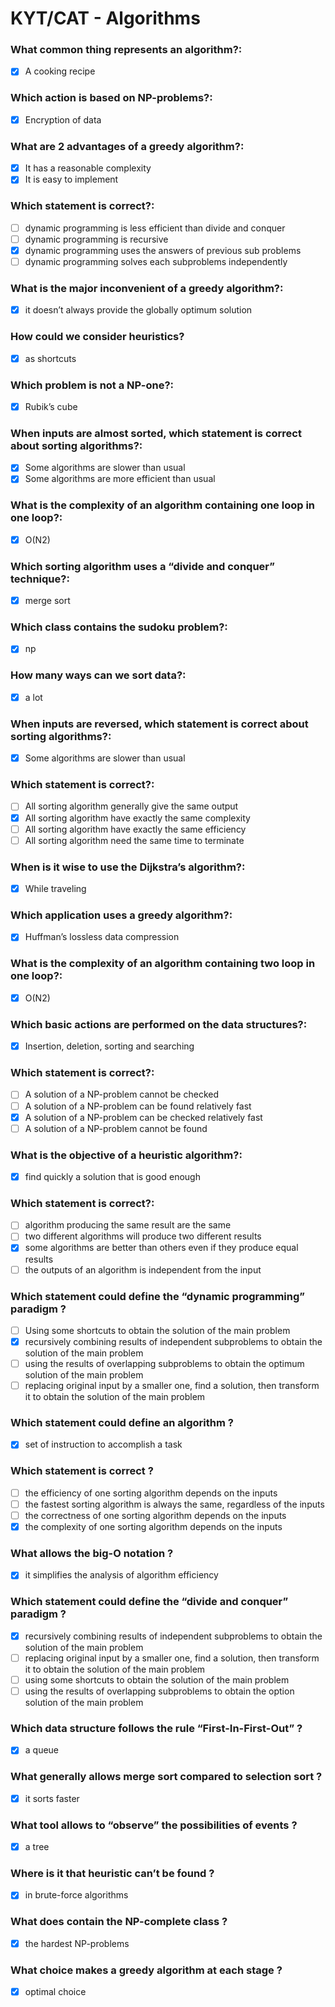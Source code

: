 # KYT/CAT - Algorithms

### What common thing represents an algorithm?:

- [x] A cooking recipe

### Which action is based on NP-problems?:

- [x] Encryption of data

### What are 2 advantages of a greedy algorithm?:

- [x] It has a reasonable complexity
- [x] It is easy to implement

### Which statement is correct?:

- [ ] dynamic programming is less efficient than divide and conquer
- [ ] dynamic programming is recursive
- [x] dynamic programming uses the answers of previous sub problems
- [ ] dynamic programming solves each subproblems independently

### What is the major inconvenient of a greedy algorithm?:

- [x] it doesn’t always provide the globally optimum solution

### How could we consider heuristics?

- [x] as shortcuts

### Which problem is not a NP-one?:

- [x] Rubik’s cube

### When inputs are almost sorted, which statement is correct about sorting algorithms?:

- [x] Some algorithms are slower than usual
- [x] Some algorithms are more efficient than usual

### What is the complexity of an algorithm containing one loop in one loop?:

- [x] O(N2)

### Which sorting algorithm uses a “divide and conquer” technique?:

- [x] merge sort

### Which class contains the sudoku problem?:

- [x] np

### How many ways can we sort data?:

- [x] a lot

### When inputs are reversed, which statement is correct about sorting algorithms?:

- [x] Some algorithms are slower than usual

### Which statement is correct?:

- [ ] All sorting algorithm generally give the same output
- [x] All sorting algorithm have exactly the same complexity
- [ ] All sorting algorithm have exactly the same efficiency
- [ ] All sorting algorithm need the same time to terminate

### When is it wise to use the Dijkstra’s algorithm?:

- [x] While traveling

### Which application uses a greedy algorithm?:

- [x] Huffman’s lossless data compression

### What is the complexity of an algorithm containing two loop in one loop?:

- [x] O(N2)

### Which basic actions are performed on the data structures?:

- [x] Insertion, deletion, sorting and searching

### Which statement is correct?:

- [ ] A solution of a NP-problem cannot be checked
- [ ] A solution of a NP-problem can be found relatively fast
- [x] A solution of a NP-problem can be checked relatively fast
- [ ] A solution of a NP-problem cannot be found

### What is the objective of a heuristic algorithm?:

- [x] find quickly a solution that is good enough

### Which statement is correct?:

- [ ] algorithm producing the same result are the same
- [ ] two different algorithms will produce two different results
- [x] some algorithms are better than others even if they produce equal results
- [ ] the outputs of an algorithm is independent from the input

### Which statement could define the “dynamic programming” paradigm ?

- [ ] Using some shortcuts to obtain the solution of the main problem
- [x] recursively combining results of independent subproblems to obtain the solution of the main problem
- [ ] using the results of overlapping subproblems to obtain the optimum solution of the main problem
- [ ] replacing original input by a smaller one, find a solution, then transform it to obtain the solution of the main problem

### Which statement could define an algorithm ?

- [x] set of instruction to accomplish a task

### Which statement is correct ?

- [ ] the efficiency of one sorting algorithm depends on the inputs
- [ ] the fastest sorting algorithm is always the same, regardless of the inputs
- [ ] the correctness of one sorting algorithm depends on the inputs
- [x] the complexity of one sorting algorithm depends on the inputs

### What allows the big-O notation ?

- [x] it simplifies the analysis of algorithm efficiency

### Which statement could define the “divide and conquer” paradigm ?

- [x] recursively combining results of independent subproblems to obtain the solution of the main problem
- [ ] replacing original input by a smaller one, find a solution, then transform it to obtain the solution of the main problem
- [ ] using some shortcuts to obtain the solution of the main problem
- [ ] using the results of overlapping subproblems to obtain the option solution of the main problem

### Which data structure follows the rule “First-In-First-Out” ?

- [x] a queue

### What generally allows merge sort compared to selection sort ?

- [x] it sorts faster

### What tool allows to “observe” the possibilities of events ?

- [x] a tree

### Where is it that heuristic can’t be found ?

- [x] in brute-force algorithms

### What does contain the NP-complete class ?

- [x] the hardest NP-problems

### What choice makes a greedy algorithm at each stage ?

- [x] optimal choice
